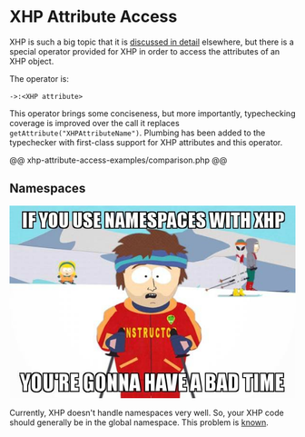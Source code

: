 # XHP Attribute Access

XHP is such a big topic that it is [discussed in detail](../xhp/intro.md) elsewhere, but there is a special operator provided for XHP in order to access the attributes of an XHP object. 

The operator is:

```
->:<XHP attribute>
```

This operator brings some conciseness, but more importantly, typechecking coverage is improved over the call it replaces `getAttribute("XHPAttributeName")`. Plumbing has been added to the typechecker with first-class support for XHP attributes and this operator.

@@ xhp-attribute-access-examples/comparison.php @@

## Namespaces

![Don't use Namespaces](images/xhp-namespaces-play-nice.jpg)

Currently, XHP doesn't handle namespaces very well. So, your XHP code should generally be in the global namespace. This problem is [known](https://github.com/facebook/xhp-lib/issues/64).
